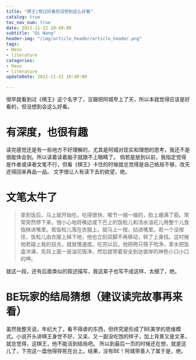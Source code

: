 ```yaml
---
title: "棋王|想过好看但没想到这么好看"
catalog: true
toc_nav_num: true
date: 2021-11-22 10:49:00
subtitle: "Qi Wang"
header-img: "/img/article_header/article_header.png"
tags:
- Hexo
- literature
catagories:
- Hexo
- literature
updateDate: 2021-11-22 10:49:00

---
```


很早就看到过《棋王》这个名字了，豆瓣把阿城夸上了天，所以本就觉得应该是好看的，但没想到会这么好看。

# 有深度，也很有趣

读完感觉还是有一些地方不好理解的，尤其是阿城对现实和理想的思考，我还不是很能体会到。所以读着读着脑子就跟不上眼睛了。
倘若是放到以前，我指定觉得是作者或译者文笔不行，但看《棋王》卡住的时候就总觉得是自己格局不够，改天还得回来再品一品。
文字很让人有读下去的欲望，绝。

# 文笔太牛了

> 拿到饭后，马上就开始吃，吃得很快，喉节一缩一缩的，脸上绷满了筋。常常突然停下来，很小心地将嘴边或下巴上的饭粒儿和汤水油花儿用整个儿食指抹进嘴里。若饭粒儿落在衣服上，就马上一按，拈进嘴里。若一个没按住，饭粒儿由衣服上掉下地，他也立刻双脚不再移动，转了上身找。这时候他若碰上我的目光，就放慢速度。吃完以后，他把两只筷子吮净，拿水把饭盒冲满，先将上面一层油花吸净，然后就带着安全到达彼岸的神色小口小口的呷。

就这一段，还有后面类似的叙述描写，我这辈子也写不成这样，太细了，绝。

# BE玩家的结局猜想（建议读完故事再来看）

虽然我整天说，年纪大了，看不得虐的东西，但终究是形成了BE美学的思维模式。小说开头讲棋王身世不好、又呆、又一副没吃饱的样子，加上背景又是文革，就总觉得，这棋王，他不能活到结局吧。
所以到最后一页的时候还在想，就是这儿了，下完这一盘他得猝死在台上。结果，没有BE！阿城带善人了属于是，绝。
